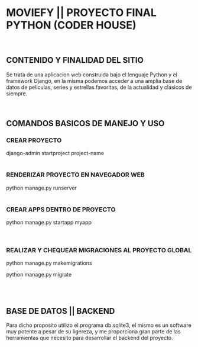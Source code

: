 # MOVIEFY || PROYECTO FINAL PYTHON (CODER HOUSE)
<br>


## CONTENIDO Y FINALIDAD DEL SITIO

Se trata de una aplicacion web construida bajo el lenguaje Python y el framework Django, en la misma podemos acceder a una amplia base de datos de peliculas, series y estrellas favoritas, de la actualidad y clasicos de siempre.

<br>

## COMANDOS BASICOS DE MANEJO Y USO 


### CREAR PROYECTO
django-admin startproject project-name 
<br><br>

### RENDERIZAR PROYECTO EN NAVEGADOR WEB
python manage.py runserver
<br><br>


### CREAR APPS DENTRO DE PROYECTO
python manage.py startapp myapp  
<br><br>


### REALIZAR Y CHEQUEAR MIGRACIONES AL PROYECTO GLOBAL
python manage.py makemigrations

python manage.py migrate

<br><br>

## BASE DE DATOS || BACKEND

Para dicho proposito utilizo el programa db.sqlite3, el mismo es un software muy potente a pesar de su ligereza, y me proporciona gran parte de las herramientas que necesito para desarrollar el backend del proyecto.






